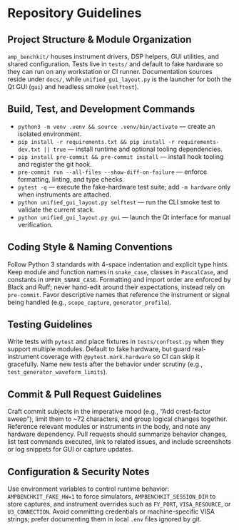 # Repository Guidelines

## Project Structure & Module Organization
`amp_benchkit/` houses instrument drivers, DSP helpers, GUI utilities, and shared configuration. Tests live in `tests/` and default to fake hardware so they can run on any workstation or CI runner. Documentation sources reside under `docs/`, while `unified_gui_layout.py` is the launcher for both the Qt GUI (`gui`) and headless smoke (`selftest`).

## Build, Test, and Development Commands
- `python3 -m venv .venv && source .venv/bin/activate` — create an isolated environment.
- `pip install -r requirements.txt && pip install -r requirements-dev.txt || true` — install runtime and optional tooling dependencies.
- `pip install pre-commit && pre-commit install` — install hook tooling and register the git hook.
- `pre-commit run --all-files --show-diff-on-failure` — enforce formatting, linting, and type checks.
- `pytest -q` — execute the fake-hardware test suite; add `-m hardware` only when instruments are attached.
- `python unified_gui_layout.py selftest` — run the CLI smoke test to validate the current stack.
- `python unified_gui_layout.py gui` — launch the Qt interface for manual verification.

## Coding Style & Naming Conventions
Follow Python 3 standards with 4-space indentation and explicit type hints. Keep module and function names in `snake_case`, classes in `PascalCase`, and constants in `UPPER_SNAKE_CASE`. Formatting and import order are enforced by Black and Ruff; never hand-edit around their expectations, instead rely on `pre-commit`. Favor descriptive names that reference the instrument or signal being handled (e.g., `scope_capture`, `generator_profile`).

## Testing Guidelines
Write tests with `pytest` and place fixtures in `tests/conftest.py` when they support multiple modules. Default to fake hardware, but guard real-instrument coverage with `@pytest.mark.hardware` so CI can skip it gracefully. Name new tests after the behavior under scrutiny (e.g., `test_generator_waveform_limits`).

## Commit & Pull Request Guidelines
Craft commit subjects in the imperative mood (e.g., “Add crest-factor sweep”), limit them to ~72 characters, and group logical changes together. Reference relevant modules or instruments in the body, and note any hardware dependency. Pull requests should summarize behavior changes, list test commands executed, link to related issues, and include screenshots or log snippets for GUI or capture updates.

## Configuration & Security Notes
Use environment variables to control runtime behavior: `AMPBENCHKIT_FAKE_HW=1` to force simulators, `AMPBENCHKIT_SESSION_DIR` to store captures, and instrument overrides such as `FY_PORT`, `VISA_RESOURCE`, or `U3_CONNECTION`. Avoid committing credentials or machine-specific VISA strings; prefer documenting them in local `.env` files ignored by git.
